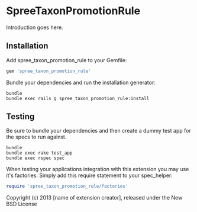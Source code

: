 SpreeTaxonPromotionRule
=======================

Introduction goes here.

Installation
------------

Add spree_taxon_promotion_rule to your Gemfile:

```ruby
gem 'spree_taxon_promotion_rule'
```

Bundle your dependencies and run the installation generator:

```shell
bundle
bundle exec rails g spree_taxon_promotion_rule:install
```

Testing
-------

Be sure to bundle your dependencies and then create a dummy test app for the specs to run against.

```shell
bundle
bundle exec rake test_app
bundle exec rspec spec
```

When testing your applications integration with this extension you may use it's factories.
Simply add this require statement to your spec_helper:

```ruby
require 'spree_taxon_promotion_rule/factories'
```

Copyright (c) 2013 [name of extension creator], released under the New BSD License
